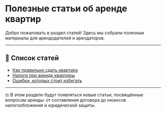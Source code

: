 # Полезные статьи об аренде квартир

Добро пожаловать в раздел статей! Здесь мы собрали полезные материалы для арендодателей и арендаторов.  

---

## 📑 Список статей

- [Как правильно сдать квартиру](kak-sdat-kvartiru.html)  
- [Налоги при аренде квартиры](nalogi-pri-arende.html)  
- [Ошибки, которых стоит избегать](oshibki-pri-arende.html)  

---

⚖️ В этом разделе будут появляться новые статьи, посвящённые вопросам аренды: от составления договора до нюансов налогообложения и юридической защиты.  
